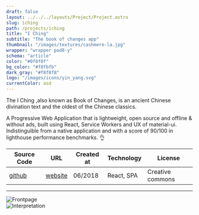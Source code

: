 ```yaml
---
draft: false
layout: ../../../layouts/Project/Project.astro
slug: iching
path: /projects/iching
title: "I Ching"
subtitle: "The book of changes app"
thumbnail: "/images/textures/cashmere-la.jpg"
wrapper: "wrapper pad8-y"
schema: "article"
color: "#0f0f0f"
bg_color: "#f8fbfb"
dark_gray: "#f8f8f8"
logo: "/images/icons/yin_yang.svg"
currentColor: asd
---
```


<div class="description">

The I Ching ,also known as Book of Changes, is an ancient Chinese divination text and the oldest of the Chinese classics.

A Progressive Web Application that is lightweight, open source and offline & without ads, built using React, Service Workers and UX of material-ui. Indistinguible from a native application and with a score of 90/100 in lighthouse performance benchmarks. 👌

</div>

<div class="toc-contents center">

| Source Code                                    | URL                   | Created at | Technology | License          |
| ---------------------------------------------- | --------------------- | ---------- | ---------- | ---------------- |
| [github](https://github.com/barrabinfc/iching) | [website](iching.xyz) | 06/2018    | React, SPA | Creative commons |

</div>

---

<div class="grid2 justifyCenter">
  <div class="mockup">
    <div class="marvel-device iphone-x">
        <div class="notch">
          <div class="camera"></div>
          <div class="speaker"></div>
        </div>
        <div class="top-bar"></div>
        <div class="sleep"></div>
        <div class="bottom-bar"></div>
        <div class="volume"></div>
        <div class="overflow">
          <div class="shadow shadow--tr"></div>
          <div class="shadow shadow--tl"></div>
          <div class="shadow shadow--br"></div>
          <div class="shadow shadow--bl"></div>
        </div>
        <div class="inner-shadow"></div>
        <div class="screen">
          <div class="slideshow" data-time="1500" data-animation="opacity">
            <img src="/images/iching/frontpage_new.jpg" alt="Frontpage" />
          </div>
        </div>
    </div>
  </div>
  <div class="mockup">
    <div class="marvel-device iphone-x">
      <div class="notch">
        <div class="camera"></div>
        <div class="speaker"></div>
      </div>
      <div class="top-bar"></div>
      <div class="sleep"></div>
      <div class="bottom-bar"></div>
      <div class="volume"></div>
      <div class="overflow">
        <div class="shadow shadow--tr"></div>
        <div class="shadow shadow--tl"></div>
        <div class="shadow shadow--br"></div>
        <div class="shadow shadow--bl"></div>
      </div>
      <div class="inner-shadow"></div>
      <div class="screen">
        <!-- Content goes here -->
        <div class="slideshow" data-time="1500" data-animation="opacity">
          <img src="/images/iching/INTERPRETATION2.jpg" alt="Interpretation" />
        </div>
      </div>
  </div>
  </div>
</div>
